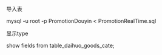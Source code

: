导入表

mysql -u root -p PromotionDouyin < PromotionRealTime.sql

显示type

show fields from table_daihuo_goods_cate;